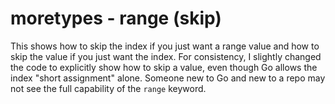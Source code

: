 # moretypes - range (skip)

This shows how to skip the index if you just want a range value and how to skip the value if you just want the index. For consistency, I slightly changed the code to explicitly show how to skip a value, even though Go allows the index "short assignment" alone. Someone new to Go and new to a repo may not see the full capability of the `range` keyword.
